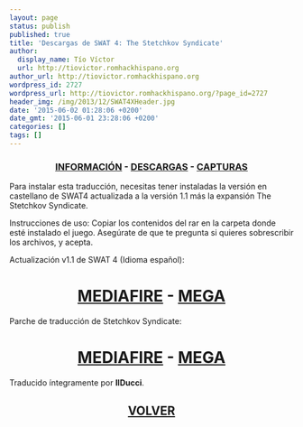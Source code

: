 ```yaml
---
layout: page
status: publish
published: true
title: 'Descargas de SWAT 4: The Stetchkov Syndicate'
author:
  display_name: Tío Víctor
  url: http://tiovictor.romhackhispano.org
author_url: http://tiovictor.romhackhispano.org
wordpress_id: 2727
wordpress_url: http://tiovictor.romhackhispano.org/?page_id=2727
header_img: /img/2013/12/SWAT4XHeader.jpg
date: '2015-06-02 01:28:06 +0200'
date_gmt: '2015-06-01 23:28:06 +0200'
categories: []
tags: []
---
```

<h3 style="text-align: center;"><strong><a href="http://tiovictor.romhackhispano.org/swat4-the-stetchkov-syndicate/informacion/">INFORMACIÓN</a> - <a href="http://tiovictor.romhackhispano.org/swat4-the-stetchkov-syndicate/descargar/">DESCARGAS</a> - <a href="http://tiovictor.romhackhispano.org/swat4-the-stetchkov-syndicate/capturas/">CAPTURAS</a></strong></h3>

Para instalar esta traducción, necesitas tener instaladas la versión en castellano de SWAT4 
actualizada a la versión 1.1 más la expansión The Stetchkov Syndicate.

Instrucciones de uso: Copiar los contenidos del rar en la carpeta donde esté instalado 
el juego. Asegúrate de que te pregunta si quieres sobrescribir los archivos, y acepta.

Actualización v1.1 de SWAT 4 (Idioma español):

<h1 style="text-align: center;"><strong><a href="http://www.mediafire.com/download/zm1i1ly4iwuu58o/swat4_update_es_10_11.exe">MEDIAFIRE</a> - <a href="https://mega.nz/#!EMdwFT5T!IcWczmrQBTtmP0rweuZxdXXB3UgMKslnAqBy5ltnQMI">MEGA</a></strong></h1>

Parche de traducción de Stetchkov Syndicate:

<h1 style="text-align: center;"><strong><a href="https://mega.nz/#!wFcRjASI!1nmc00I2yQmC7jDJT--Pa6OsaNC4RipwfjNcPe9L9vU">MEDIAFIRE</a> - <a href="https://mega.nz/#!5E8WQS6C!-vqRF-pjkCMUPsbV4YnM0tW4lHWlqzvy9sw1CaDS15M">MEGA</a></strong></h1>

Traducido íntegramente por **IlDucci**.

<h2 style="text-align: center;"><strong><a href="http://tiovictor.romhackhispano.org/swat4-the-stetchkov-syndicate/">VOLVER</a></strong></h2>

